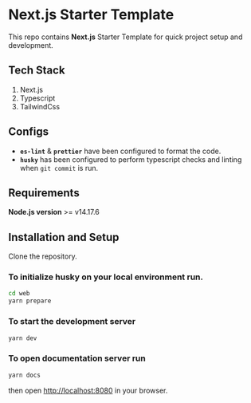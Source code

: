 # Next.js Starter Template

This repo contains **Next.js** Starter Template for quick project setup and development.

## Tech Stack

1. Next.js
2. Typescript
3. TailwindCss

## Configs

- **`es-lint`** & **`prettier`** have been configured to format the code.
- **`husky`** has been configured to perform typescript checks and linting when `git commit` is run.

## Requirements

**Node.js version** >= v14.17.6

## Installation and Setup

Clone the repository.

### To initialize husky on your local environment run.

```sh
cd web
yarn prepare
```

### To start the development server

```sh
yarn dev
```

### To open documentation server run

```sh
yarn docs
```

then open <http://localhost:8080> in your browser.
